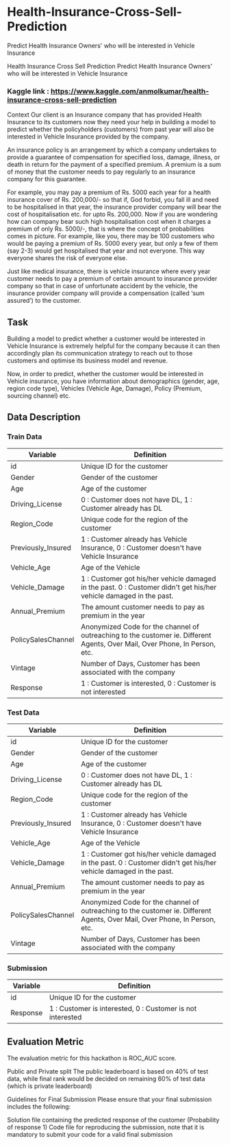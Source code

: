 # Health-Insurance-Cross-Sell-Prediction
Predict Health Insurance Owners' who will be interested in Vehicle Insurance

Health Insurance Cross Sell Prediction
Predict Health Insurance Owners' who will be interested in Vehicle Insurance

### Kaggle link : <https://www.kaggle.com/anmolkumar/health-insurance-cross-sell-prediction>

Context
Our client is an Insurance company that has provided Health Insurance to its customers now they need your help in building a model to predict whether the policyholders (customers) from past year will also be interested in Vehicle Insurance provided by the company.

An insurance policy is an arrangement by which a company undertakes to provide a guarantee of compensation for specified loss, damage, illness, or death in return for the payment of a specified premium. A premium is a sum of money that the customer needs to pay regularly to an insurance company for this guarantee.

For example, you may pay a premium of Rs. 5000 each year for a health insurance cover of Rs. 200,000/- so that if, God forbid, you fall ill and need to be hospitalised in that year, the insurance provider company will bear the cost of hospitalisation etc. for upto Rs. 200,000. Now if you are wondering how can company bear such high hospitalisation cost when it charges a premium of only Rs. 5000/-, that is where the concept of probabilities comes in picture. For example, like you, there may be 100 customers who would be paying a premium of Rs. 5000 every year, but only a few of them (say 2-3) would get hospitalised that year and not everyone. This way everyone shares the risk of everyone else.

Just like medical insurance, there is vehicle insurance where every year customer needs to pay a premium of certain amount to insurance provider company so that in case of unfortunate accident by the vehicle, the insurance provider company will provide a compensation (called ‘sum assured’) to the customer.

## Task

Building a model to predict whether a customer would be interested in Vehicle Insurance is extremely helpful for the company because it can then accordingly plan its communication strategy to reach out to those customers and optimise its business model and revenue.

Now, in order to predict, whether the customer would be interested in Vehicle insurance, you have information about demographics (gender, age, region code type), Vehicles (Vehicle Age, Damage), Policy (Premium, sourcing channel) etc.

## Data Description

### Train Data

Variable | Definition
-------- | ---------
id	| Unique ID for the customer
Gender	|Gender of the customer
Age	| Age of the customer
Driving_License |	0 : Customer does not have DL, 1 : Customer already has DL
Region_Code	| Unique code for the region of the customer
Previously_Insured |	1 : Customer already has Vehicle Insurance, 0 : Customer doesn't have Vehicle Insurance
Vehicle_Age | Age of the Vehicle
Vehicle_Damage |	1 : Customer got his/her vehicle damaged in the past. 0 : Customer didn't get his/her vehicle damaged in the past.
Annual_Premium | The amount customer needs to pay as premium in the year
PolicySalesChannel | Anonymized Code for the channel of outreaching to the customer ie. Different Agents, Over Mail, Over Phone, In Person, etc.
Vintage	| Number of Days, Customer has been associated with the company
Response	| 1 : Customer is interested, 0 : Customer is not interested

### Test Data

Variable | Definition
-------- | ---------
id	| Unique ID for the customer
Gender	|Gender of the customer
Age	| Age of the customer
Driving_License |	0 : Customer does not have DL, 1 : Customer already has DL
Region_Code	| Unique code for the region of the customer
Previously_Insured |	1 : Customer already has Vehicle Insurance, 0 : Customer doesn't have Vehicle Insurance
Vehicle_Age | Age of the Vehicle
Vehicle_Damage |	1 : Customer got his/her vehicle damaged in the past. 0 : Customer didn't get his/her vehicle damaged in the past.
Annual_Premium | The amount customer needs to pay as premium in the year
PolicySalesChannel | Anonymized Code for the channel of outreaching to the customer ie. Different Agents, Over Mail, Over Phone, In Person, etc.
Vintage	| Number of Days, Customer has been associated with the company

### Submission

Variable	| Definition
--------  | ----------
id |	Unique ID for the customer
Response |	1 : Customer is interested, 0 : Customer is not interested

## Evaluation Metric

The evaluation metric for this hackathon is ROC_AUC score.

Public and Private split
The public leaderboard is based on 40% of test data, while final rank would be decided on remaining 60% of test data (which is private leaderboard)

Guidelines for Final Submission
Please ensure that your final submission includes the following:

Solution file containing the predicted response of the customer (Probability of response 1)
Code file for reproducing the submission, note that it is mandatory to submit your code for a valid final submission

